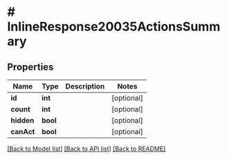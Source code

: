 # # InlineResponse20035ActionsSummary

## Properties

Name | Type | Description | Notes
------------ | ------------- | ------------- | -------------
**id** | **int** |  | [optional]
**count** | **int** |  | [optional]
**hidden** | **bool** |  | [optional]
**canAct** | **bool** |  | [optional]

[[Back to Model list]](../../README.md#models) [[Back to API list]](../../README.md#endpoints) [[Back to README]](../../README.md)
